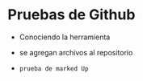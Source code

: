 <h1> Pruebas de Github </h1>

- Conociendo la herramienta
- se agregan archivos al repositorio

- ``` prueba de marked Up ```
  
